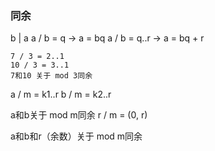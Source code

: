 ### 同余
b | a
a / b = q       -> a = bq
a / b = q..r    -> a = bq + r

```text
7 / 3 = 2..1
10 / 3 = 3..1
7和10 关于 mod 3同余
```
a / m = k1..r
b / m = k2..r

a和b关于 mod m同余
r / m  = (0, r)

a和b和r（余数）关于 mod m同余



